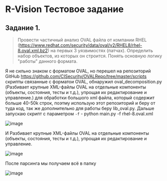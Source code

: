 # R-Vision Тестовое задание

## Задание 1.

 > Провести частичный анализ OVAL файла от компании RHEL
(https://www.redhat.com/security/data/oval/v2/RHEL8/rhel-8.oval.xml.bz2) на
первых 3 уязвимостях (патчах). Определить набор объектов, из которых он
строится. Понять основную логику "работы" данного формата.

Я не сильно знаком с форматом OVAL, но перешел на репозиторий GitHub https://github.com/CISecurity/OVALRepo/tree/master/scripts скрипты связанные с форматои OVAL, обнаружил oval_decomposition.py (Разбивает крупные XML-файлы OVAL на отдельные компоненты (объекты, состояния, тесты и т.д.), упрощая их редактирование и управление.) для обработки большого xml файла, который содержит больше 40-50k строк, поэтму использую этот репозиторий и беру от туда код, так же дополнительно для работы беру lib_oval.py. Дальше запускаю скрипт с параметром `-f` - python main.py -f rhel-8.oval.xml

![image](https://github.com/user-attachments/assets/26d59140-5bfb-41bd-89fd-160593472e2e)

И Разбивает крупные XML-файлы OVAL на отдельные компоненты (объекты, состояния, тесты и т.д.), упрощая их редактирование и управление.

![image](https://github.com/user-attachments/assets/d0c71f53-ba18-49de-a1cd-ff1ae4b43e5a)


После парсинга мы получаем всё в папку 


![image](https://github.com/user-attachments/assets/a2acd6a2-8722-4552-8f62-befd50c85575)
